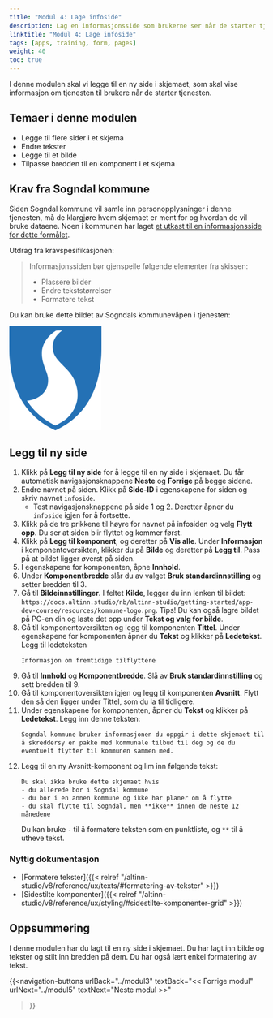```yaml
---
title: "Modul 4: Lage infoside"
description: Lag en informasjonsside som brukerne ser når de starter tjenesten.
linktitle: "Modul 4: Lage infoside"
tags: [apps, training, form, pages]
weight: 40
toc: true
---
```


I denne modulen skal vi legge til en ny side i skjemaet, som skal vise informasjon om tjenesten til brukere når
de starter tjenesten.


## Temaer i denne modulen
- Legge til flere sider i et skjema
- Endre tekster
- Legge til et bilde
- Tilpasse bredden til en komponent i et skjema

## Krav fra Sogndal kommune
Siden Sogndal kommune vil samle inn personopplysninger i denne tjenesten, må de klargjøre hvem skjemaet 
er ment for og hvordan de vil bruke dataene. Noen i kommunen har laget 
[et utkast til en informasjonsside for dette formålet](../resources/infoside_tilflyttere.pdf).

Utdrag fra kravspesifikasjonen:
> Informasjonssiden bør gjenspeile følgende elementer fra skissen:
> - Plassere bilder
> - Endre tekststørrelser
> - Formatere tekst

Du kan bruke dette bildet av Sogndals kommunevåpen i tjenesten:

!["Sogndal kommunevåpen"](../resources/kommune-logo.png )

## Legg til ny side
1. Klikk på **Legg til ny side** for å legge til en ny side i skjemaet. Du får automatisk navigasjonsknappene **Neste** og **Forrige** på begge sidene.
3. Endre navnet på siden. Klikk på **Side-ID** i egenskapene for siden og skriv navnet `infoside`.
    - Test navigasjonsknappene på side 1 og 2. Deretter åpner du `infoside` igjen for å fortsette.
4. Klikk på de tre prikkene til høyre for navnet på infosiden og velg **Flytt opp**. Du ser at siden blir flyttet og kommer først. 
5. Klikk på **Legg til komponent**, og deretter på **Vis alle**. Under **Informasjon** i komponentoversikten, klikker du på **Bilde** og deretter på **Legg til**. Pass på at bildet
    ligger øverst på siden.
7. I egenskapene for komponenten, åpne **Innhold**.
8. Under **Komponentbredde** slår du av valget **Bruk standardinnstilling** og setter bredden til 3.
10. Gå til **Bildeinnstillinger**. I feltet **Kilde**, legger du inn lenken til bildet: 
`https://docs.altinn.studio/nb/altinn-studio/getting-started/app-dev-course/resources/kommune-logo.png`. 
Tips! Du kan også lagre bildet på PC-en din og laste det opp under **Tekst og valg for bilde**. 
11. Gå til komponentoversikten og legg til komponenten **Tittel**. Under egenskapene for komponenten åpner du **Tekst** og klikker på **Ledetekst**.
Legg til ledeteksten
    ```text
    Informasjon om fremtidige tilflyttere
    ```
14. Gå til **Innhold** og **Komponentbredde**. Slå av **Bruk standardinnstilling** og sett bredden til 9.
17. Gå til komponentoversikten igjen og legg til komponenten **Avsnitt**. Flytt den så den ligger under Tittel, som du la til tidligere.
18. Under egenskapene for komponenten, åpner du **Tekst** og klikker på **Ledetekst**.
Legg inn denne teksten:
    ```text
    Sogndal kommune bruker informasjonen du oppgir i dette skjemaet til å skreddersy en pakke med kommunale tilbud til deg og de du eventuelt flytter til kommunen sammen med.
    ```
20. Legg til en ny Avsnitt-komponent og lim inn følgende tekst:
    ```text
    Du skal ikke bruke dette skjemaet hvis
    - du allerede bor i Sogndal kommune
    - du bor i en annen kommune og ikke har planer om å flytte
    - du skal flytte til Sogndal, men **ikke** innen de neste 12 månedene
    ```
    Du kan bruke `-` til å formatere teksten som en punktliste, og `**` til å utheve tekst.


### Nyttig dokumentasjon
- [Formatere tekster]({{< relref "/altinn-studio/v8/reference/ux/texts/#formatering-av-tekster" >}})
- [Sidestilte komponenter]({{< relref "/altinn-studio/v8/reference/ux/styling/#sidestilte-komponenter-grid" >}})

## Oppsummering
I denne modulen har du lagt til en ny side i skjemaet. Du har lagt inn bilde og
tekster og stilt inn bredden på dem. Du har også lært enkel formatering av tekst.


{{<navigation-buttons
  urlBack="../modul3"
  textBack="<< Forrige modul"
  urlNext="../modul5"
  textNext="Neste modul >>"
>}}
